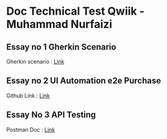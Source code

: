 # Doc Technical Test Qwiik - Muhammad Nurfaizi

## Essay no 1 Gherkin Scenario
Gherkin scenario : [Link](Link)

## Essay no 2 UI Automation e2e Purchase
Github Link : [Link](Link)

## Essay No 3 API Testing
Postman Doc : [Link](https://documenter.getpostman.com/view/27544270/2sA3JM5fnh)
